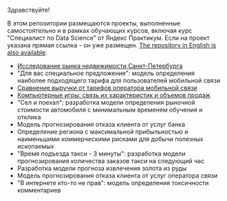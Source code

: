 Здравствуйте!

В этом репозитории размещаются проекты, выполненные самостоятельно и в рамках обучающих курсов, включая курс "Специалист по Data Science" от Яндекс Практикум. Если на проект указана прямая ссылка - он уже размещен. [The repository in English is also available](https://github.com/idrv/portfolio-eng).

- [Исследование рынка недвижимости Санкт-Петербурга](https://github.com/idrv/portfolio-rus/tree/main/Saint-PetersburgRealtyStudy/README.md)
- "Для вас специальное предложение": модель определения наиболее подходящего тарифа для пользователей мобильной связи
- [Сравнение выручки от тарифов оператора мобильной связи](https://github.com/idrv/portfolio-rus/blob/main/CompairingRevenuesCellPhonePlans/README.md)
- [Компьютерные игры: связь их характеристик и объемов продаж](https://github.com/idrv/portfolio-rus/blob/main/ComputerGamesFeaturesSalesConnection/)
- "Сел и поехал": разработка модели определения рыночной стоимости автомобиля с минимальным временем обучения и отклика
- Модель прогнозирования отказа клиента от услуг банка
- Определение региона с максимальной прибыльностью и наименьшими коммерческими рисками для добычи полезных ископаемых
- "Время подъезда такси - 3 минуты": разработка модели прогнозирования количества заказов такси на следующий час
- Разработка модели прогноза извлечения золота из руды
- Модель прогнозирования отказа клиента от услуг оператора связи
- "В интернете кто-то не прав": модель определения токсичности комментариев
